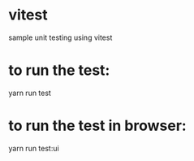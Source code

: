 # vitest
sample unit testing using vitest

# to run the test:
yarn run test

# to run the test in browser:
yarn run test:ui
